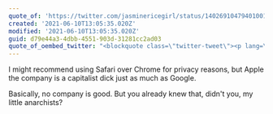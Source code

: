 ```yaml
---
quote_of: 'https://twitter.com/jasminericegirl/status/1402691047940100100'
created: '2021-06-10T13:05:35.020Z'
modified: '2021-06-10T13:05:35.020Z'
guid: d79e44a3-4dbb-4551-903d-31281cc2ad03
quote_of_oembed_twitter: "<blockquote class=\"twitter-tweet\"><p lang=\"en\" dir=\"ltr\"><a href=\"https://twitter.com/hashtag/fuckapple?src=hash&amp;ref_src=twsrc%5Etfw\">#fuckapple</a>, a thread<br><br>I cofounded <a href=\"https://twitter.com/fanhouseapp?ref_src=twsrc%5Etfw\">@fanhouseapp</a> 8 months ago to empower creators to monetize their content. We pay creators 90% of earnings. Now, Apple is threatening to remove Fanhouse from the app store unless we give them 30% of creator earnings. This is theft and exploitation.</p>&mdash; jasmine \U0001F35A (@jasminericegirl) <a href=\"https://twitter.com/jasminericegirl/status/1402691047940100100?ref_src=twsrc%5Etfw\">June 9, 2021</a></blockquote>\n<script async src=\"https://platform.twitter.com/widgets.js\" charset=\"utf-8\"></script>\n"
---
```

I might recommend using Safari over Chrome for privacy reasons, but Apple the company is a capitalist dick just as much as Google.

Basically, no company is good. But you already knew that, didn't you, my little anarchists?
